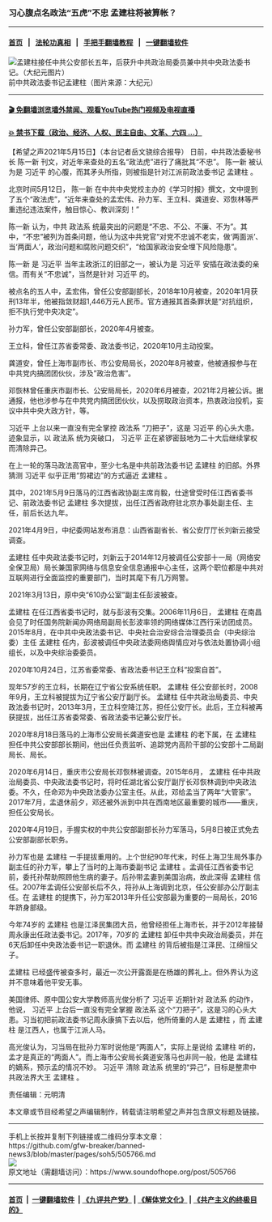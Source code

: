 ### 习心腹点名政法“五虎”不忠 孟建柱将被算帐？
------------------------

#### [首页](https://github.com/gfw-breaker/banned-news3/blob/master/README.md) &nbsp;&nbsp;|&nbsp;&nbsp; [法轮功真相](https://github.com/begood0513/basic/blob/master/README.md)  &nbsp;&nbsp;|&nbsp;&nbsp; [手把手翻墙教程](https://github.com/gfw-breaker/guides/wiki)  &nbsp;&nbsp;|&nbsp;&nbsp; [一键翻墙软件](https://github.com/gfw-breaker/nogfw/blob/master/README.md)  



<div><img alt="孟建柱接任中共公安部长五年，后获升中共政治局委员兼中共中央政法委书记。（大纪元图片）" src="https://img.soundofhope.org/2020-07/67-1594265868711.jpg"/>
<br/><figcaption class="caption">
 前中共政法委书记孟建柱（图片来源：大纪元）
</figcaption></div><hr/>

#### [ 🎬  免翻墙浏览墙外禁闻、观看YouTube热门视频及电视直播](https://github.com/gfw-breaker/HelloWorld)

#### [ 💥  禁书下载（政治、经济、人权、民主自由、文革、六四 ...）](https://github.com/gfw-breaker/books/blob/master/README.md)

<div><div class="Content__Wrapper sc-1bvya0-0 grZQxZ">
 <p class="meta-top">
  <span class="meta">
   【希望之声2021年5月15日】（本台记者岳文骁综合报导）
  </span>
  日前，中共政法委秘书长
  <ok href="/term/23819">
   陈一新
  </ok>
  刊文，对近年来查处的五名“政法虎”进行了痛批其“不忠”。
  <ok href="/term/23819">
   陈一新
  </ok>
  被认为是
  <ok href="/term/1063">
   习近平
  </ok>
  的心腹，而其矛头所指，则被指是针对江派前政法委书记
  <ok href="/term/1293">
   孟建柱
  </ok>
  。
 </p>
 <p>
  北京时间5月12日，
  <ok href="/term/23819">
   陈一新
  </ok>
  在中共中央党校主办的《学习时报》撰文，文中提到了五个“政法虎”，“近年来查处的孟宏伟、孙力军、王立科、龚道安、邓恢林等严重违纪违法案件，触目惊心、教训深刻！”
 </p>
 <div class="AD_Embed__Wrap-sc-1xslmin-0 igMuqX module desktop">
  <div>
  </div>
 </div>
 <p>
  <ok href="/term/23819">
   陈一新
  </ok>
  认为，中共
  <ok href="/term/17317">
   政法系
  </ok>
  统最突出的问题是“不忠、不公、不廉、不为”。其中，“不忠”被列为首条问题，他认为这中共党官“对党不忠诚不老实，做‘两面派’、当‘两面人’，政治问题和腐败问题交织”，“给国家政治安全埋下风险隐患”。
 </p>
 <p>
  <ok href="/term/23819">
   陈一新
  </ok>
  是
  <ok href="/term/1063">
   习近平
  </ok>
  当年主政浙江的旧部之一，被认为是
  <ok href="/term/1063">
   习近平
  </ok>
  安插在政法委的亲信。而有关“不忠诚”，当然是针对
  <ok href="/term/1063">
   习近平
  </ok>
  的。
 </p>
 <p>
  被点名的五人中，孟宏伟，曾任公安部副部长，2018年10月被查，2020年1月获刑13年半，他被指敛财超1,446万元人民币。官方通报其首条罪状是“对抗组织，拒不执行党中央决定”。
 </p>
 <p>
  孙力军，曾任公安部副部长，2020年4月被查。
 </p>
 <p>
  王立科，曾任江苏省委常委、政法委书记，2020年10月主动投案。
 </p>
 <p>
  龚道安，曾任上海市副市长、市公安局局长，2020年8月被查，他被通报参与在中共党内搞团团伙伙，涉及”政治危害”。
 </p>
 <p>
  邓恢林曾任重庆市副市长、公安局局长，2020年6月被查，2021年2月被公诉。据通报，他也涉参与在中共党内搞团团伙伙，以及捞取政治资本，热衷政治投机，妄议中共中央大政方针，等。
 </p>
 <p>
  <ok href="/term/1063">
   习近平
  </ok>
  上台以来一直没有完全掌控
  <ok href="/term/17317">
   政法系
  </ok>
  “刀把子”，这是
  <ok href="/term/1063">
   习近平
  </ok>
  的心头大患。迹象显示，以
  <ok href="/term/17317">
   政法系
  </ok>
  统为突破口，
  <ok href="/term/1063">
   习近平
  </ok>
  正在紧锣密鼓地为二十大后继续掌权而清除异己。
 </p>
 <p>
  在上一轮的落马政法高官中，至少七名是中共前政法委书记
  <ok href="/term/1293">
   孟建柱
  </ok>
  的旧部。外界猜测
  <ok href="/term/1063">
   习近平
  </ok>
  似乎正用“剪裙边”的方式逼近
  <ok href="/term/1293">
   孟建柱
  </ok>
  。
 </p>
 <p>
  其中，2021年5月9日落马的江西省政协副主席肖毅，仕途曾受时任江西省委书记、前政法委书记
  <ok href="/term/1293">
   孟建柱
  </ok>
  多次提拔，出任江西省政府驻北京办事处副主任、主任，前后长达九年。
 </p>
 <p>
  2021年4月9日，中纪委网站发布消息：山西省副省长、省公安厅厅长刘新云接受调查。
 </p>
 <p>
  <ok href="/term/1293">
   孟建柱
  </ok>
  任中央政法委书记时，刘新云于2014年12月被调任公安部十一局（网络安全保卫局）局长兼国家网络与信息安全信息通报中心主任，这两个职位都是中共对互联网进行全面监控的重要部门，当时其麾下有几万网警。
 </p>
 <p>
  2021年3月13日，原中央“610办公室”副主任彭波被查。
 </p>
 <p>
  <ok href="/term/1293">
   孟建柱
  </ok>
  在任江西省委书记时，就与彭波有交集。2006年11月6日，
  <ok href="/term/1293">
   孟建柱
  </ok>
  在南昌会见了时任国务院新闻办网络局副局长彭波率领的网络媒体江西行采访团成员。2015年8月，在中共中央政法委书记、中央社会治安综合治理委员会（中央综治委）主任
  <ok href="/term/1293">
   孟建柱
  </ok>
  任内，彭波被调任中央政法委网络舆情应对与依法处置协调小组组长，以及中央综治委委员。
 </p>
 <p>
  2020年10月24日，江苏省委常委、省政法委书记王立科“投案自首”。
 </p>
 <div class="AD_Embed__Wrap-sc-1xslmin-0 igMuqX module desktop">
  <div>
  </div>
 </div>
 <p>
  现年57岁的王立科，长期在辽宁省公安系统任职。
  <ok href="/term/1293">
   孟建柱
  </ok>
  任公安部长时，2008年9月，王立科被提拔为辽宁省公安厅副厅长。
  <ok href="/term/1293">
   孟建柱
  </ok>
  任中共政治局委员、中央政法委书记时，2013年3月，王立科空降江苏，担任公安厅长。此后，王立科被再获提拔，出任江苏省委常委、省政法委书记兼公安厅长。
 </p>
 <p>
  2020年8月18日落马的上海市公安局长龚道安也是
  <ok href="/term/1293">
   孟建柱
  </ok>
  的老下属，在
  <ok href="/term/1293">
   孟建柱
  </ok>
  担任中共公安部部长期间，他出任负责监听、追踪党内高阶干部的公安部十二局副局长、局长。
 </p>
 <p>
  2020年6月14日，重庆市公安局长邓恢林被调查。2015年6月，
  <ok href="/term/1293">
   孟建柱
  </ok>
  任中共政治局委员、中央政法委书记时，将时任湖北省公安厅副厅长邓恢林调到中央政法委。不久，任命邓为中央政法委办公室主任。从此，邓给孟当了两年“大管家”。2017年7月，孟退休前夕，邓还被外派到中共在西南地区最重要的城市——重庆，担任公安局长。
 </p>
 <p>
  2020年4月19日，手握实权的中共公安部副部长孙力军落马，5月8日被正式免去公安部副部长职务。
 </p>
 <p>
  孙力军也是
  <ok href="/term/1293">
   孟建柱
  </ok>
  一手提拔重用的。上个世纪90年代末，时任上海卫生局外事办副主任的孙力军，攀上了当时的上海市委副书记
  <ok href="/term/1293">
   孟建柱
  </ok>
  。孟调任江西省委书记前，委托孙帮助照顾他生病的妻子。后孙带孟妻到美国治病，故此深得
  <ok href="/term/1293">
   孟建柱
  </ok>
  信任。2007年孟调任公安部长后不久，将孙从上海调到北京，任公安部办公厅副主任。在
  <ok href="/term/1293">
   孟建柱
  </ok>
  的提携下，孙力军2013年升任公安部最为重要的一局局长，2016年跻身部级。
 </p>
 <p>
  今年74岁的
  <ok href="/term/1293">
   孟建柱
  </ok>
  也是江泽民集团大员，他曾经担任上海市长，并于2012年接替周永康出任政法委书记。2017年，70岁的
  <ok href="/term/1293">
   孟建柱
  </ok>
  卸任中共中央政治局委员，并在6天后卸任中央政法委书记一职退休。而
  <ok href="/term/1293">
   孟建柱
  </ok>
  的背后被指是江泽民、江绵恒父子。
 </p>
 <p>
  <ok href="/term/1293">
   孟建柱
  </ok>
  已经盛传被查多时，最近一次公开露面是在杨雄的葬礼上。但外界认为这并不意味着他平安无事。
 </p>
 <p>
  美国律师、原中国公安大学教师高光俊分析了
  <ok href="/term/1063">
   习近平
  </ok>
  近期针对
  <ok href="/term/17317">
   政法系
  </ok>
  的动作，他说，
  <ok href="/term/1063">
   习近平
  </ok>
  上台后一直没有完全掌握
  <ok href="/term/17317">
   政法系
  </ok>
  这个“刀把子”，这是习的心头大患。习当初把前政法委书记周永康搞下去以后，他所倚重的人是
  <ok href="/term/1293">
   孟建柱
  </ok>
  ，而
  <ok href="/term/1293">
   孟建柱
  </ok>
  是江西人，也属于江派人马。
 </p>
 <p>
  高光俊认为，习当局在批孙力军时说他是“两面人”，实际上是说给
  <ok href="/term/1293">
   孟建柱
  </ok>
  听的，孟才是真正的“两面人”。而上海市公安局长龚道安落马也非同一般，他是
  <ok href="/term/1293">
   孟建柱
  </ok>
  的嫡系，预示孟的情况不妙。
  <ok href="/term/1063">
   习近平
  </ok>
  清除
  <ok href="/term/17317">
   政法系
  </ok>
  统里的“异己”，目标是整肃中共政法界大王
  <ok href="/term/1293">
   孟建柱
  </ok>
  。
 </p>
 <p class="meta-btm">
  责任编辑：元明清
 </p>
 <p class="meta-btm">
  本文章或节目经希望之声编辑制作，转载请注明希望之声并包含原文标题及链接。
 </p>
</div>
</div>
<hr/>
手机上长按并复制下列链接或二维码分享本文章：<br/>
https://github.com/gfw-breaker/banned-news3/blob/master/pages/soh5/505766.md <br/>
<a href='https://github.com/gfw-breaker/banned-news3/blob/master/pages/soh5/505766.md'><img src='https://github.com/gfw-breaker/banned-news3/blob/master/pages/soh5/505766.md.png'/></a> <br/>
原文地址（需翻墙访问）：https://www.soundofhope.org/post/505766


------------------------
#### [首页](https://github.com/gfw-breaker/banned-news3/blob/master/README.md) &nbsp;|&nbsp; [一键翻墙软件](https://github.com/gfw-breaker/nogfw/blob/master/README.md) &nbsp;| [《九评共产党》](https://github.com/gfw-breaker/9ping.md/blob/master/README.md#九评之一评共产党是什么) | [《解体党文化》](https://github.com/gfw-breaker/jtdwh.md/blob/master/README.md) | [《共产主义的终极目的》](https://github.com/gfw-breaker/gczydzjmd.md/blob/master/README.md)


<img src='http://gfw-breaker.win/banned-news3/pages/soh5/505766.md' width='0px' height='0px'/>